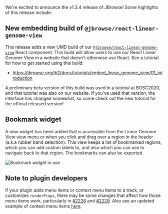 We're excited to announce the v1.3.4 release of JBrowse! Some highlights of this
release include:

## New embedding build of `@jbrowse/react-linear-genome-view`

This release adds a new UMD build of our
[`@jbrowse/react-linear-genome-view`](https://www.npmjs.com/package/@jbrowse/react-linear-genome-view)
React component. This build will allow users to use our React Linear Genome View
in a website that doesn't otherwise use React. See a tutorial for how to get
started using this build:

- https://jbrowse.org/jb2/docs/tutorials/embed_linear_genome_view/01_introduction

A preliminary beta version of this build was used in a tutorial at BOSC2020, and
that tutorial was also on our website. If you've used that version, the
interface has changed somewhat, so come check out the new tutorial for the
official released version!

## Bookmark widget

A new widget has been added that is accessible from the Linear Genome View view
menu or when you click and drag over a region in the header (a.k.a rubber band
selection). This view keeps a list of bookmarked regions, which you can add
custom labels to, and also which you can use to navigate back to that region.
The bookmarks can also be exported.

![Bookmark widget in use](https://user-images.githubusercontent.com/19295181/130518189-d8fa8904-d52f-45b0-8403-34f08c23740e.gif)

## Note to plugin developers

If your plugin adds menu items or context menu items to a track, or customizes
`renderProps`, there may be some changes that affect how those menu items work,
particularly in [#2226](https://github.com/GMOD/jbrowse-components/pull/2226)
and [#2229](https://github.com/GMOD/jbrowse-components/pull/2229). Also see an
updated example of context menu items
[here](https://jbrowse.org/jb2/docs/developer_guide#adding-track-context-menu-items).
